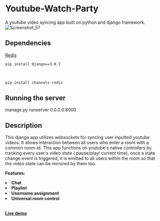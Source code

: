 # Youtube-Watch-Party

A youtube video syncing app built on python and django framework.
![Screenshot_57](https://user-images.githubusercontent.com/13599606/89975814-a4508b80-dc5e-11ea-96d5-4fed3cd67cf7.jpg)

## Dependencies

[Redis](https://github.com/redis/redis)
```bash
pip install Django==3.0.7
```
<br>

```bash
pip install channels-redis
```


## Running the server 

manage.py runserver 0.0.0.0:8000

## Description
This django app utilizes websockets for syncing user inputted youtube videos. It allows interaction between all users who enter a room with a common room-id. This app functions on youtube's native controllers by tracking every user's video state ( pause/play/ current time), once a state change event is triggered, it is emitted to all users within the room so that the video state can be mirrored by them too.

<b>Features:<b>
  <li>Chat</li>
  <li>Playlist</li>
  <li>Username assignment</li>
  <li>Universal room control</li>
  

<br>

<b>[Live demo](https://syncpin.net)<b>

